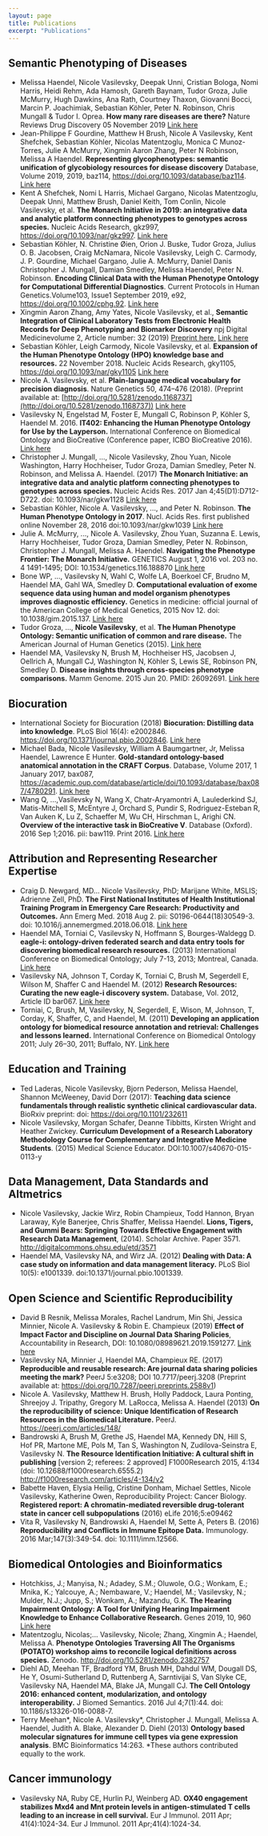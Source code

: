 ```yaml
---
layout: page
title: Publications
excerpt: "Publications"
---
```


## Semantic Phenotyping of Diseases

- Melissa Haendel, Nicole Vasilevsky, Deepak Unni, Cristian Bologa, Nomi Harris, Heidi Rehm, Ada Hamosh, Gareth Baynam, Tudor Groza, Julie McMurry, Hugh Dawkins, Ana Rath, Courtney Thaxon, Giovanni Bocci, Marcin P. Joachimiak, Sebastian Köhler, Peter N. Robinson, Chris Mungall & Tudor I. Oprea. **How many rare diseases are there?** Nature Reviews Drug Discovery 05 November 2019 [Link here](https://www.nature.com/articles/d41573-019-00180-y)
- Jean-Philippe F Gourdine, Matthew H Brush, Nicole A Vasilevsky, Kent Shefchek, Sebastian Köhler, Nicolas Matentzoglu, Monica C Munoz-Torres, Julie A McMurry, Xingmin Aaron Zhang, Peter N Robinson, Melissa A Haendel. **Representing glycophenotypes: semantic unification of glycobiology resources for disease discovery** Database, Volume 2019, 2019, baz114, https://doi.org/10.1093/database/baz114. [Link here](https://academic.oup.com/database/article/doi/10.1093/database/baz114/5626543#.XdLf7VR0mOo.twitter)
- Kent A Shefchek, Nomi L Harris, Michael Gargano, Nicolas Matentzoglu, Deepak Unni, Matthew Brush, Daniel Keith, Tom Conlin, Nicole Vasilevsky, et al. **The Monarch Initiative in 2019: an integrative data and analytic platform connecting phenotypes to genotypes across species.** Nucleic Acids Research, gkz997, https://doi.org/10.1093/nar/gkz997. [Link here](https://academic.oup.com/nar/advance-article/doi/10.1093/nar/gkz997/5614574#170074726)
- Sebastian Köhler, N. Christine Øien, Orion J. Buske, Tudor Groza, Julius O. B. Jacobsen, Craig McNamara, Nicole Vasilevsky, Leigh C. Carmody, J. P. Gourdine, Michael Gargano, Julie A. McMurry, Daniel Danis Christopher J. Mungall, Damian Smedley, Melissa Haendel, Peter N. Robinson. **Encoding Clinical Data with the Human Phenotype Ontology for Computational Differential Diagnostics**. Current Protocols in Human Genetics.Volume103, Issue1 September 2019, e92, https://doi.org/10.1002/cphg.92. [Link here](https://currentprotocols.onlinelibrary.wiley.com/doi/abs/10.1002/cphg.92)
- Xingmin Aaron Zhang, Amy Yates, Nicole Vasilevsky, et al., **Semantic Integration of Clinical Laboratory Tests from Electronic Health Records for Deep Phenotyping and Biomarker Discovery**  npj Digital Medicinevolume 2, Article number: 32 (2019) [Preprint here,](https://www.biorxiv.org/content/10.1101/519231v1.abstract) [Link here](https://www.nature.com/articles/s41746-019-0110-4)
- Sebastian Köhler, Leigh Carmody, Nicole Vasilevsky, et al. **Expansion of the Human Phenotype Ontology (HPO) knowledge base and resources.** 22 November 2018. Nucleic Acids Research, gky1105, https://doi.org/10.1093/nar/gky1105  [Link here](https://www.ncbi.nlm.nih.gov/pmc/articles/PMC6324074/)
- 	Nicole A. Vasilevsky, et al. **Plain-language medical vocabulary for precision diagnosis**. Nature Genetics 50, 474–476 (2018). (Preprint available at: [http://doi.org/10.5281/zenodo.1168737](http://doi.org/10.5281/zenodo.1168737))  [Link here](https://www.nature.com/articles/s41588-018-0096-x)
-	Vasilevsky N, Engelstad M, Foster E, Mungall C, Robinson P, Köhler S, Haendel M.  2016.  **IT402: Enhancing the Human Phenotype Ontology for Use by the Layperson.** International Conference on Biomedical Ontology and BioCreative (Conference paper, ICBO BioCreative 2016). [Link here](http://ceur-ws.org/Vol-1747/IT402_ICBO2016.pdf)  
-	Christopher J. Mungall, ..., Nicole Vasilevsky, Zhou Yuan, Nicole Washington, Harry Hochheiser, Tudor Groza, Damian Smedley, Peter N. Robinson, and Melissa A. Haendel. (2017) **The Monarch Initiative: an integrative data and analytic platform connecting phenotypes to genotypes across species.** Nucleic Acids Res. 2017 Jan 4;45(D1):D712-D722. doi: 10.1093/nar/gkw1128 [Link here](https://academic.oup.com/nar/article/45/D1/D712/2605791)
-	Sebastian Köhler, Nicole A. Vasilevsky, ..., and Peter N. Robinson. **The Human Phenotype Ontology in 2017**. Nucl. Acids Res. first published online November 28, 2016 doi:10.1093/nar/gkw1039 [Link here](https://academic.oup.com/nar/article/45/D1/D865/2574174)
-	Julie A. McMurry, ..., Nicole A. Vasilevsky, Zhou Yuan, Suzanna E. Lewis, Harry Hochheiser, Tudor Groza, Damian Smedley, Peter N. Robinson, Christopher J. Mungall, Melissa A. Haendel. **Navigating the Phenotype Frontier: The Monarch Initiative.** GENETICS August 1, 2016 vol. 203 no. 4 1491-1495; DOI: 10.1534/genetics.116.188870 [Link here](https://www.genetics.org/content/203/4/1491)
-	Bone WP, ..., Vasilevsky N, Wahl C, Wolfe LA, Boerkoel CF, Brudno M, Haendel MA, Gahl WA, Smedley D. **Computational evaluation of exome sequence data using human and model organism phenotypes improves diagnostic efficiency.** Genetics in medicine: official journal of the American College of Medical Genetics, 2015 Nov 12. doi: 10.1038/gim.2015.137. [Link here](https://www.ncbi.nlm.nih.gov/pmc/articles/PMC4916229/)
-	Tudor Groza, ..., **Nicole Vasilevsky**, et al. **The Human Phenotype Ontology: Semantic unification of common and rare disease.** The American Journal of Human Genetics (2015). [Link here](http://dx.doi.org/10.1016/j.ajhg.2015.05.020)
- Haendel MA, Vasilevsky N, Brush M, Hochheiser HS, Jacobsen J, Oellrich A, Mungall CJ, Washington N, Köhler S, Lewis SE, Robinson PN, Smedley D. **Disease insights through cross-species phenotype comparisons.** Mamm Genome. 2015 Jun 20. PMID: 26092691. [Link here](https://link.springer.com/article/10.1007%2Fs00335-015-9577-8)

## Biocuration 

- International Society for Biocuration (2018) **Biocuration: Distilling data into knowledge**. PLoS Biol 16(4): e2002846. https://doi.org/10.1371/journal.pbio.2002846. [Link here](https://journals.plos.org/plosbiology/article?id=10.1371/journal.pbio.2002846)  
- Michael Bada, Nicole Vasilevsky, William A Baumgartner, Jr, Melissa Haendel, Lawrence E Hunter. **Gold-standard ontology-based anatomical annotation in the CRAFT Corpus**. Database, Volume 2017, 1 January 2017, bax087, https://academic.oup.com/database/article/doi/10.1093/database/bax087/4780291. [Link  here](https://academic.oup.com/database/article/doi/10.1093/database/bax087/4780291)      
-	Wang Q, ...,Vasilevsky N, Wang X, Chatr-Aryamontri A, Laulederkind SJ, Matis-Mitchell S, McEntyre J, Orchard S, Pundir S, Rodriguez-Esteban R, Van Auken K, Lu Z, Schaeffer M, Wu CH, Hirschman L, Arighi CN. **Overview of the interactive task in BioCreative V**. Database (Oxford). 2016 Sep 1;2016. pii: baw119. Print 2016. [Link here](https://www.ncbi.nlm.nih.gov/pubmed/27589961)  

## Attribution and Representing Researcher Expertise

- Craig D. Newgard, MD... Nicole Vasilevsky, PhD; Marijane White, MSLIS; Adrienne Zell, PhD. **The First National Institutes of Health Institutional Training Program in Emergency Care Research: Productivity and Outcomes.** Ann Emerg Med. 2018 Aug 2. pii: S0196-0644(18)30549-3. doi: 10.1016/j.annemergmed.2018.06.018. [Link here](https://www.annemergmed.com/article/S0196-0644(18)30549-3/fulltext) 
- Haendel MA, Torniai C, Vasilevsky N, Hoffmann S, Bourges-Waldegg D. **eagle-i: ontology-driven federated search and data entry tools for discovering biomedical research resources.** (2013) International Conference on Biomedical Ontology; July 7-13, 2013; Montreal, Canada.  [Link here](http://ceur-ws.org/Vol-1060/icbo2013_submission_54.pdf) 
- Vasilevsky NA, Johnson T, Corday K, Torniai C, Brush M, Segerdell E, Wilson M, Shaffer C and Haendel M. (2012) **Research Resources: Curating the new eagle-i discovery system.** Database, Vol. 2012, Article ID bar067. [Link here](https://academic.oup.com/database/article/doi/10.1093/database/bar067/430384) 
- Torniai, C, Brush, M, Vasilevsky, N, Segerdell, E, Wison, M, Johnson, T, Corday, K, Shaffer, C, and Haendel, M. (2011) **Developing an application ontology for biomedical resource annotation and retrieval: Challenges and lessons learned.** International Conference on Biomedical Ontology 2011; July 26–30, 2011; Buffalo, NY. [Link here](http://ceur-ws.org/Vol-833/paper14.pdf) 

## Education and Training

-	Ted Laderas, Nicole Vasilevsky, Bjorn Pederson, Melissa Haendel, Shannon McWeeney, David Dorr (2017): **Teaching data science fundamentals through realistic synthetic clinical cardiovascular data.** BioRxiv preprint: doi: https://doi.org/10.1101/232611  
-	Nicole Vasilevsky, Morgan Schafer, Deanne Tibbitts, Kirsten Wright and Heather Zwickey. **Curriculum Development of a Research Laboratory Methodology Course for Complementary and Integrative Medicine Students**. (2015) Medical Science Educator. DOI:10.1007/s40670-015-0113-y

## Data Management, Data Standards and Altmetrics

-	Nicole Vasilevsky, Jackie Wirz, Robin Champieux, Todd Hannon, Bryan Laraway, Kyle Banerjee, Chris Shaffer, Melissa Haendel. **Lions, Tigers, and Gummi Bears: Springing Towards Effective Engagement with Research Data Management**, (2014). Scholar Archive. Paper 3571. http://digitalcommons.ohsu.edu/etd/3571  
- Haendel MA, Vasilevsky NA, and Wirz JA. (2012) **Dealing with Data: A case study on information and data management literacy.** PLoS Biol 10(5): e1001339. doi:10.1371/journal.pbio.1001339.  

## Open Science and Scientific Reproducibility

- David B Resnik, Melissa Morales, Rachel Landrum, Min Shi, Jessica Minnier, Nicole A. Vasilevsky & Robin E. Champieux (2019) **Effect of Impact Factor and Discipline on Journal Data Sharing Policies**, Accountability in Research, DOI: 10.1080/08989621.2019.1591277. [Link here](https://www.tandfonline.com/doi/full/10.1080/08989621.2019.1591277)
- Vasilevsky NA, Minnier J, Haendel MA, Champieux RE. (2017) **Reproducible and reusable research: Are journal data sharing policies meeting the mark?** PeerJ 5:e3208; DOI 10.7717/peerj.3208 (Preprint available at: https://doi.org/10.7287/peerj.preprints.2588v1)  
-	Nicole A. Vasilevsky, Matthew H. Brush, Holly Paddock, Laura Ponting, Shreejoy J. Tripathy, Gregory M. LaRocca, Melissa A. Haendel (2013) **On the reproducibility of science: Unique Identification of Research Resources in the Biomedical Literature.** PeerJ. https://peerj.com/articles/148/ 
-	Bandrowski A, Brush M, Grethe JS, Haendel MA, Kennedy DN, Hill S, Hof PR, Martone ME, Pols M, Tan S, Washington N, Zudilova-Seinstra E, Vasilevsky N. **The Resource Identification Initiative: A cultural shift in publishing** [version 2; referees: 2 approved] F1000Research 2015, 4:134 (doi: 10.12688/f1000research.6555.2) http://f1000research.com/articles/4-134/v2
-	Babette Haven, Elysia Heilig, Cristine Donham, Michael Settles, Nicole Vasilevsky, Katherine Owen, Reproducibility Project: Cancer Biology. **Registered report: A chromatin-mediated reversible drug-tolerant state in cancer cell subpopulations** (2016) eLife 2016;5:e09462
-	Vita R, Vasilevsky N, Bandrowski A, Haendel M, Sette A, Peters B. (2016) **Reproducibility and Conflicts in Immune Epitope Data.** Immunology. 2016 Mar;147(3):349-54. doi: 10.1111/imm.12566. 

## Biomedical Ontologies and Bioinformatics

- Hotchkiss, J.; Manyisa, N.; Adadey, S.M.; Oluwole, O.G.; Wonkam, E.; Mnika, K.; Yalcouye, A.; Nembaware, V.; Haendel, M.; Vasilevsky, N.; Mulder, N.J.; Jupp, S.; Wonkam, A.; Mazandu, G.K. **The Hearing Impairment Ontology: A Tool for Unifying Hearing Impairment Knowledge to Enhance Collaborative Research.** Genes 2019, 10, 960 [Link here](https://www.mdpi.com/2073-4425/10/12/960)
- Matentzoglu, Nicolas;... Vasilevsky, Nicole;   Zhang, Xingmin A.;   Haendel, Melissa A. **Phenotype Ontologies Traversing All The Organisms (POTATO) workshop aims to reconcile logical definitions across species.** Zenodo. http://doi.org/10.5281/zenodo.2382757
- Diehl AD, Meehan TF, Bradford YM, Brush MH, Dahdul WM, Dougall DS, He Y, Osumi-Sutherland D, Ruttenberg A, Sarntivijai S, Van Slyke CE, Vasilevsky NA, Haendel MA, Blake JA, Mungall CJ. **The Cell Ontology 2016: enhanced content, modularization, and ontology interoperability.** J Biomed Semantics. 2016 Jul 4;7(1):44. doi: 10.1186/s13326-016-0088-7.
-	Terry Meehan*, Nicole A. Vasilevsky*, Christopher J. Mungall, Melissa A. Haendel, Judith A. Blake, Alexander D. Diehl (2013) **Ontology based molecular signatures for immune cell types via gene expression analysis**. BMC Bioinformatics 14:263. *These authors contributed equally to the work.

## Cancer immunology
- Vasilevsky NA, Ruby CE, Hurlin PJ, Weinberg AD. **OX40 engagement stabilizes Mxd4 and Mnt protein levels in antigen-stimulated T cells leading to an increase in cell survival.** Eur J Immunol. 2011 Apr; 41(4):1024-34. Eur J Immunol. 2011 Apr;41(4):1024-34. 
